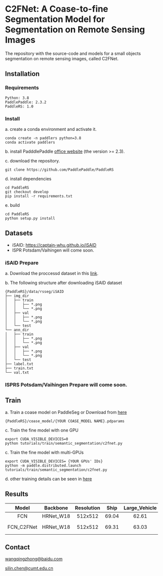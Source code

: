 # C2FNet: A Coase-to-fine Segmentation Model for Segmentation on Remote Sensing Images
The repository with the source-code and models for a small objects segmentation on remote sensing images, called C2FNet.

## Installation
### Requirements
```
Python: 3.8  
PaddlePaddle: 2.3.2
PaddleRS: 1.0
```
### Install
a. create a conda environment and activate it. 
```
conda create -n paddlers python=3.8
conda activate paddlers
```
b. install PadddlePaddle [office website](https://www.paddlepaddle.org.cn/en/install/quick?docurl=/documentation/docs/en/install/pip/linux-pip_en.html) (the version >= 2.3).

c. download the repository.
```
git clone https://github.com/PaddlePaddle/PaddleRS
```

d. install dependencies
```
cd PaddleRS
git checkout develop
pip install -r requirements.txt

```

e. build

```
cd PaddleRS
python setup.py install
```

## Datasets

+ iSAID: https://captain-whu.github.io/iSAID
+ ISPR Potsdam/Vaihingen will come soon.

### iSAID Prepare

a. Download the proccessd dataset in this [link](www.baidu.com).

b. The following structure after downloading iSAID dataset

```
{PaddleRS}/data/rsseg/iSAID
├── img_dir
│   ├── train
│   │   ├── *.png
│   │   └── *.png
│   ├── val
│   │   ├── *.png
│   │   └── *.png
│   └── test
└── ann_dir
│   ├── train
│   │   ├── *.png
│   │   └── *.png
│   ├── val
│   │   ├── *.png
│   │   └── *.png
│   └── test
├── label.txt
├── train.txt
└── val.txt
```
### ISPRS Potsdam/Vaihingen Prepare will come soon.

## Train

a. Train a coase model on PaddleSeg or Download from [here](www.baidu.com)

```
{PaddleRS}/coase_model/{YOUR COASE_MODEL NAME}.pdparams
```

c. Train the fine model with one GPU
```
export CUDA_VISIBLE_DEVICES=0
python tutorials/train/semantic_segmentation/c2fnet.py
```

c. Train the fine model with multi-GPUs
```
export CUDA_VISIBLE_DEVICES= {YOUR GPUs' IDs}
python -m paddle.distributed.launch tutorials/train/semantic_segmentation/c2fnet.py
```

d. other training details can be seen in [here](./blob/release/1.0/tutorials/train/README.md)

## Results

| Model | Backbone | Resolution | Ship | Large_Vehicle | Small_Vehicle | Helicopter | Swimming_Pool |Plane| Harbor | Links |
|:-:|:-:|:-:|:-:|:-:|:-:|:-:|:-:|:-:|:-:|:-:|
|FCN       |HRNet_W18|512x512|69.04|62.61|48.75|23.14|44.99|83.35|58.61|[model](www.baidu.com)|
|FCN_C2FNet|HRNet_W18|512x512|69.31|63.03|50.90|23.53|45.93|83.82|59.62|[model](www.baidu.com) \| [log](www.baidu.com)|

## Contact

wangqingzhong@baidu.com

silin.chen@cumt.edu.cn